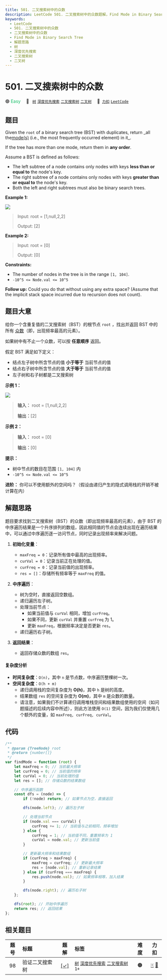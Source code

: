 ```yaml
---
title: 501. 二叉搜索树中的众数
description: LeetCode 501. 二叉搜索树中的众数题解，Find Mode in Binary Search Tree，包含解题思路、复杂度分析以及完整的 JavaScript 代码实现。
keywords:
  - LeetCode
  - 501. 二叉搜索树中的众数
  - 二叉搜索树中的众数
  - Find Mode in Binary Search Tree
  - 解题思路
  - 树
  - 深度优先搜索
  - 二叉搜索树
  - 二叉树
---
```


# 501. 二叉搜索树中的众数

🟢 <font color=#15bd66>Easy</font>&emsp; 🔖&ensp; [`树`](/tag/tree.md) [`深度优先搜索`](/tag/depth-first-search.md) [`二叉搜索树`](/tag/binary-search-tree.md) [`二叉树`](/tag/binary-tree.md)&emsp; 🔗&ensp;[`力扣`](https://leetcode.cn/problems/find-mode-in-binary-search-tree) [`LeetCode`](https://leetcode.com/problems/find-mode-in-binary-search-tree)

## 题目

Given the `root` of a binary search tree (BST) with duplicates, return _all
the[mode(s)](https://en.wikipedia.org/wiki/Mode_\(statistics\)) (i.e., the
most frequently occurred element) in it\_.

If the tree has more than one mode, return them in **any order**.

Assume a BST is defined as follows:

- The left subtree of a node contains only nodes with keys **less than or equal to** the node's key.
- The right subtree of a node contains only nodes with keys **greater than or equal to** the node's key.
- Both the left and right subtrees must also be binary search trees.

**Example 1:**

![](https://assets.leetcode.com/uploads/2021/03/11/mode-tree.jpg)

> Input: root = [1,null,2,2]
>
> Output: [2]

**Example 2:**

> Input: root = [0]
>
> Output: [0]

**Constraints:**

- The number of nodes in the tree is in the range `[1, 104]`.
- `-10^5 <= Node.val <= 10^5`

**Follow up:** Could you do that without using any extra space? (Assume that
the implicit stack space incurred due to recursion does not count).

## 题目大意

给你一个含重复值的二叉搜索树（BST）的根节点 `root` ，找出并返回 BST 中的所有
[众数](https://baike.baidu.com/item/%E4%BC%97%E6%95%B0/44796)（即，出现频率最高的元素）。

如果树中有不止一个众数，可以按 **任意顺序** 返回。

假定 BST 满足如下定义：

- 结点左子树中所含节点的值 **小于等于** 当前节点的值
- 结点右子树中所含节点的值 **大于等于** 当前节点的值
- 左子树和右子树都是二叉搜索树

**示例 1：**

![](https://assets.leetcode.com/uploads/2021/03/11/mode-tree.jpg)

> **输入：** root = [1,null,2,2]
>
> **输出：**[2]

**示例 2：**

> **输入：** root = [0]
>
> **输出：**[0]

**提示：**

- 树中节点的数目在范围 `[1, 104]` 内
- `-10^5 <= Node.val <= 10^5`

**进阶：** 你可以不使用额外的空间吗？（假设由递归产生的隐式调用栈的开销不被计算在内）

## 解题思路

题目要求找到二叉搜索树（BST）的众数（即出现频率最高的元素），由于 BST 的中序遍历结果是一个升序排列的数组，因此相同值的节点会连续出现在遍历结果中，可以通过中序遍历逐一访问节点，同时记录出现频率来解决问题。

1. **初始化变量**：

   - `maxFreq = 0`：记录所有值中最高的出现频率。
   - `curVal = 0`：记录当前正在处理的值。
   - `curFreq = 0`：记录当前值的出现频率。
   - `res = []`：存储所有频率等于 `maxFreq` 的值。

2. **中序遍历**：

   - 树为空时，直接返回空数组。
   - 递归遍历左子树。
   - 处理当前节点：
     - 如果当前值与 `curVal` 相同，增加 `curFreq`。
     - 如果不同，更新 `curVal` 并重置 `curFreq` 为 1。
     - 更新 `maxFreq`，根据频率决定是否更新 `res`。
   - 递归遍历右子树。

3. **返回结果**：

   - 返回存储众数的数组 `res`。

#### 复杂度分析

- **时间复杂度**：`O(n)`，其中 `n` 是节点数，中序遍历整棵树一次。
- **空间复杂度**：`O(h + m)`
  - 递归调用栈的空间复杂度为 **O(h)**，其中 `h` 是树的高度。
  - 结果数组 `res` 的空间复杂度为 **O(m)**，其中 `m` 是众数的数量。
  - 请注意，如果我们不计算递归调用堆栈空间和结果数组使用的空间（如问题描述的后续内容中所述），则此方法使用 `O(1)` 空间，因为我们仅使用几个额外的变量，如 `maxFreq, curFreq, curVal`。

## 代码

```javascript
/**
 * @param {TreeNode} root
 * @return {number[]}
 */
var findMode = function (root) {
	let maxFreq = 0; // 当前最大频率
	let curFreq = 0; // 当前值的频率
	let curVal = 0; // 当前处理的值
	let res = []; // 存储众数的结果数组

	// 中序遍历函数
	const dfs = (node) => {
		if (!node) return; // 如果节点为空，直接返回

		dfs(node.left); // 遍历左子树

		// 处理当前节点
		if (node.val === curVal) {
			curFreq += 1; // 当前值与之前相同，频率增加
		} else {
			curFreq = 1; // 当前值不同，重置频率为 1
			curVal = node.val; // 更新当前值
		}

		// 更新最大频率和结果数组
		if (curFreq > maxFreq) {
			maxFreq = curFreq; // 更新最大频率
			res = [node.val]; // 重新记录结果
		} else if (curFreq === maxFreq) {
			res.push(node.val); // 如果频率相等，加入结果
		}

		dfs(node.right); // 遍历右子树
	};

	dfs(root); // 开始中序遍历
	return res; // 返回结果
};
```

## 相关题目

<!-- prettier-ignore -->
| 题号 | 标题 | 题解 | 标签 | 难度 | 力扣 |
| :------: | :------ | :------: | :------ | :------: | :------: |
| 98 | 验证二叉搜索树 | [[✓]](/problem/0098.md) |  [`树`](/tag/tree.md) [`深度优先搜索`](/tag/depth-first-search.md) [`二叉搜索树`](/tag/binary-search-tree.md) `1+` | 🟠 | [🀄️](https://leetcode.cn/problems/validate-binary-search-tree) [🔗](https://leetcode.com/problems/validate-binary-search-tree) |